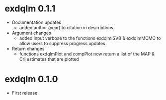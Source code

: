 # exdqlm 0.1.1
- Documentation updates
  - added author (year) to citation in descriptions
- Argument changes
  - added input verbose to the functions exdqlmISVB & exdqlmMCMC to allow users to suppress progress updates
- Return changes
  - functions exdqlmPlot and compPlot now return a list of the MAP & CrI estimates that are plotted

# exdqlm 0.1.0
- First release.
